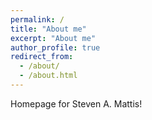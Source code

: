 ```yaml
---
permalink: /
title: "About me"
excerpt: "About me"
author_profile: true
redirect_from: 
  - /about/
  - /about.html
---
```


Homepage for Steven A. Mattis!